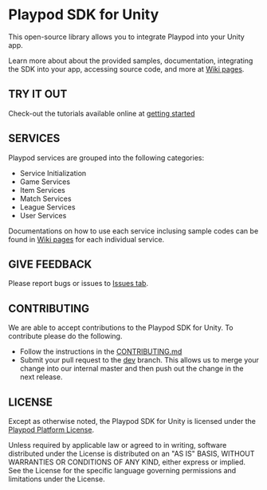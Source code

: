 # Playpod SDK for Unity
This open-source library allows you to integrate Playpod into your Unity app.

Learn more about about the provided samples, documentation, integrating the SDK into your app, accessing source code, and more at [Wiki pages](https://github.com/play-pod-ir/UnitySDK/wiki).

## TRY IT OUT
Check-out the tutorials available online at [getting started](https://github.com/play-pod-ir/UnitySDK/wiki/Getting-Started)

## SERVICES
Playpod services are grouped into the following categories:
  * Service Initialization
  * Game Services
  * Item Services
  * Match Services
  * League Services
  * User Services
  
Documentations on how to use each service inclusing sample codes can be found in [Wiki pages](https://github.com/play-pod-ir/UnitySDK/wiki) for each individual service.

## GIVE FEEDBACK
Please report bugs or issues to [Issues tab](https://github.com/play-pod-ir/UnitySDK/issues).

## CONTRIBUTING
We are able to accept contributions to the Playpod SDK for Unity. To contribute please do the following.
  * Follow the instructions in the [CONTRIBUTING.md](https://github.com/play-pod-ir/UnitySDK/blob/dev/CONTRIBUTING.md)
  * Submit your pull request to the [dev](https://github.com/play-pod-ir/UnitySDK/tree/dev) branch. This allows us to merge your change into our internal master and then push out the change in the next release.

## LICENSE
Except as otherwise noted, the Playpod SDK for Unity is licensed under the [Playpod Platform License](https://github.com/play-pod-ir/UnitySDK/blob/dev/LICENSE.md).

Unless required by applicable law or agreed to in writing, software distributed under the License is distributed on an "AS IS" BASIS, WITHOUT WARRANTIES OR CONDITIONS OF ANY KIND, either express or implied. See the License for the specific language governing permissions and limitations under the License.

